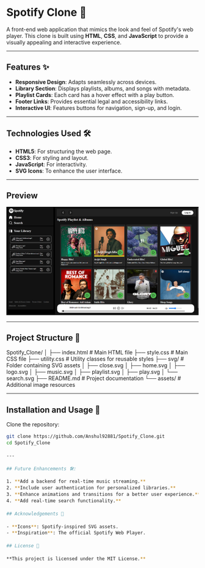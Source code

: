 # Spotify Clone 🎵

A front-end web application that mimics the look and feel of Spotify's web player. This clone is built using **HTML**, **CSS**, and **JavaScript** to provide a visually appealing and interactive experience.

---

## Features ✨

- **Responsive Design**: Adapts seamlessly across devices.
- **Library Section**: Displays playlists, albums, and songs with metadata.
- **Playlist Cards**: Each card has a hover effect with a play button.
- **Footer Links**: Provides essential legal and accessibility links.
- **Interactive UI**: Features buttons for navigation, sign-up, and login.
  
---

## Technologies Used 🛠️

- **HTML5**: For structuring the web page.
- **CSS3**: For styling and layout.
- **JavaScript**: For interactivity.
- **SVG Icons**: To enhance the user interface.

---
## Preview
![Image Alt](https://github.com/Anshul92881/Spotify_Clone/blob/main/Screenshot%202024-12-10%20111241.png)

---

## Project Structure 📂

Spotify_Clone/
│
├── index.html       # Main HTML file
├── style.css        # Main CSS file
├── utility.css      # Utility classes for reusable styles
├── svg/             # Folder containing SVG assets
│   ├── close.svg
│   ├── home.svg
│   ├── logo.svg
│   ├── music.svg
│   ├── playlist.svg
│   ├── play.svg
│   └── search.svg
├── README.md        # Project documentation
└── assets/          # Additional image resources

---

## Installation and Usage 🚀

Clone the repository:

```bash
git clone https://github.com/Anshul92881/Spotify_Clone.git
cd Spotify_Clone

---

## Future Enhancements 🛠️:

1. **Add a backend for real-time music streaming.**
2. **Include user authentication for personalized libraries.**
3. **Enhance animations and transitions for a better user experience.**
4. **Add real-time search functionality.**

## Acknowledgements 🙏

- **Icons**: Spotify-inspired SVG assets.  
- **Inspiration**: The official Spotify Web Player.

## License 📜

**This project is licensed under the MIT License.**

